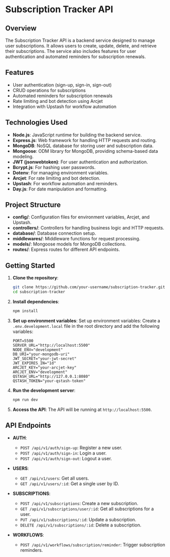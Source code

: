 # Subscription Tracker API

## Overview

The Subscription Tracker API is a backend service designed to manage user subscriptions. It allows users to create, update, delete, and retrieve their subscriptions. The service also includes features for user authentication and automated reminders for subscription renewals.

## Features

- User authentication (sign-up, sign-in, sign-out)
- CRUD operations for subscriptions
- Automated reminders for subscription renewals
- Rate limiting and bot detection using Arcjet
- Integration with Upstash for workflow automation

## Technologies Used

- **Node.js**: JavaScript runtime for building the backend service.
- **Express.js**: Web framework for handling HTTP requests and routing.
- **MongoDB**: NoSQL database for storing user and subscription data.
- **Mongoose**: ODM library for MongoDB, providing schema-based data modeling.
- **JWT (jsonwebtoken)**: For user authentication and authorization.
- **Bcrypt.js**: For hashing user passwords.
- **Dotenv**: For managing environment variables.
- **Arcjet**: For rate limiting and bot detection.
- **Upstash**: For workflow automation and reminders.
- **Day.js**: For date manipulation and formatting.

## Project Structure

- **config/**: Configuration files for environment variables, Arcjet, and Upstash.
- **controllers/**: Controllers for handling business logic and HTTP requests.
- **database/**: Database connection setup.
- **middlewares/**: Middleware functions for request processing.
- **models/**: Mongoose models for MongoDB collections.
- **routes/**: Express routes for different API endpoints.

## Getting Started

1.  **Clone the repository**:

    ```sh
    git clone https://github.com/your-username/subscription-tracker.git
    cd subscription-tracker
    ```

2.  **Install dependencies**:

    ```sh
    npm install
    ```

3.  **Set up environment variables**: Set up environment variables: Create a `.env.development.local` file in the root directory and add the following variables:

    ```env
    PORT=5500
    SERVER_URL="http://localhost:5500"
    NODE_ENV="development"
    DB_URI="your-mongodb-uri"
    JWT_SECRET="your-jwt-secret"
    JWT_EXPIRES_IN="1d"
    ARCJET_KEY="your-arcjet-key"
    ARCJET_ENV="development"
    QSTASH_URL="http://127.0.0.1:8080"
    QSTASH_TOKEN="your-qstash-token"
    ```

4.  **Run the development server**:

    ```sh
    npm run dev
    ```

5.  **Access the API**: The API will be running at `http://localhost:5500`.

## API Endpoints

- **AUTH**:

  - `POST /api/v1/auth/sign-up`: Register a new user.
  - `POST /api/v1/auth/sign-in`: Login a user.
  - `POST /api/v1/auth/sign-out`: Logout a user.

- **USERS**:

  - `GET /api/v1/users`: Get all users.
  - `GET /api/v1/users/:id`: Get a single user by ID.

- **SUBSCRIPTIONS**:

  - `POST /api/v1/subscriptions`: Create a new subscription.
  - `GET /api/v1/subscriptions/user/:id`: Get all subscriptions for a user.
  - `PUT /api/v1/subscriptions/:id`: Update a subscription.
  - `DELETE /api/v1/subscriptions/:id`: Delete a subscription.

- **WORKFLOWS**:
  - `POST /api/v1/workflows/subscription/reminder`: Trigger subscription reminders.
